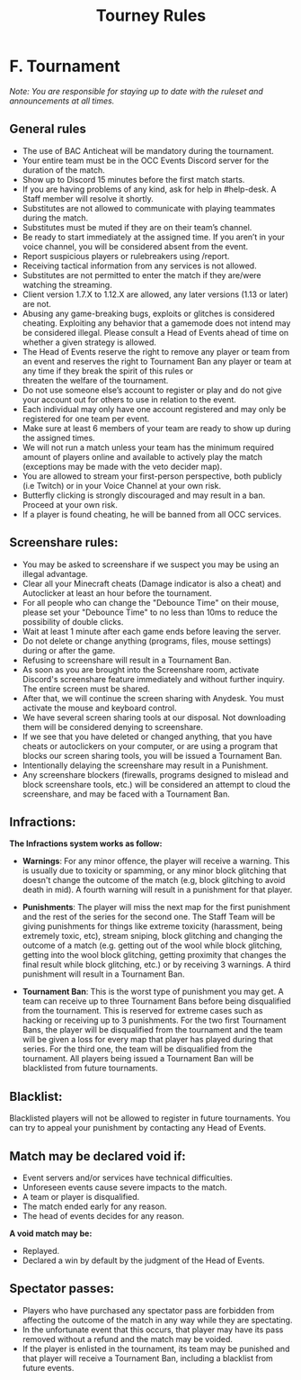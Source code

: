 ﻿---
title: Tourney Rules
description: Last Updated August 22, 2020
permalink: tourney-rules/
in-nav: false
---

# **F. Tournament**

_Note: You are responsible for staying up to date with the ruleset and announcements at all times._

## **General rules**

 - The use of BAC Anticheat will be mandatory during the tournament.
 - Your entire team must be in the OCC Events Discord server for the duration of the match.
 - Show up to Discord 15 minutes before the first match starts.
 - If you are having problems of any kind, ask for help in
   #help-desk. A Staff member will resolve it shortly.
 - Substitutes are not allowed to communicate with playing teammates
   during the match.
 - Substitutes must be muted if they are on their team’s channel.
 - Be ready to start immediately at the assigned time. If you aren’t in your voice channel, you will be considered absent from the event.
 - Report suspicious players or rulebreakers using /report.
 - Receiving tactical information from any services is not allowed.
 - Substitutes are not permitted to enter the match if they are/were
   watching the streaming.
 - Client version 1.7.X to 1.12.X are allowed, any later versions (1.13
   or later) are not.
 - Abusing any game-breaking bugs, exploits or glitches is considered
   cheating. Exploiting any behavior that a gamemode does not intend may
   be considered illegal. Please consult a Head of Events ahead of time
   on whether a given strategy is allowed.
 - The Head of Events reserve the right to remove any player or team
   from an event and reserves the right to Tournament Ban any player or
   team at any time if they break the spirit of this rules or   
threaten the welfare of the tournament.
 - Do not use someone else’s account to register or play and do not give
   your account out for others to use in relation to the event.
 - Each individual may only have one account registered and may only be
   registered for one team per event.
 - Make sure at least 6 members of your team are ready to show up during
   the assigned times.
 - We will not run a match unless your team has the minimum required
   amount of players online and available to actively play the match
   (exceptions may be made with the veto decider map).
 - You are allowed to stream your first-person perspective, both
   publicly (i.e Twitch) or in your Voice Channel at your own risk.
 - Butterfly clicking is strongly discouraged and may result in a ban.
   Proceed at your own risk.
 - If a player is found cheating, he will be banned from all OCC
   services.

## **Screenshare rules:**

 - You may be asked to screenshare if we suspect you may be using an illegal advantage.
 - Clear all your Minecraft cheats (Damage indicator is also a cheat)
   and Autoclicker at least an hour before the tournament.
 - For all people who can change the "Debounce Time" on their mouse,
   please set your "Debounce Time" to no less than 10ms to reduce the
   possibility of double clicks.
 - Wait at least 1 minute after each game ends before leaving the
   server.
 - Do not delete or change anything (programs, files, mouse settings) during or after the game.
 - Refusing to screenshare will result in a Tournament Ban.
 - As soon as you are brought into the Screenshare room, activate
   Discord's screenshare feature immediately and without further
   inquiry. The entire screen must be shared.
 - After that, we will continue the screen sharing with Anydesk. You
   must activate the mouse and keyboard control.
 - We have several screen sharing tools at our disposal. Not downloading
   them will be considered denying to screenshare.
 - If we see that you have deleted or changed anything, that you have
   cheats or autoclickers on your computer, or are using a program that
   blocks our screen sharing tools, you will be issued a Tournament Ban.
 - Intentionally delaying the screenshare may result in a Punishment.
 - Any screenshare blockers (firewalls, programs designed to mislead and
   block screenshare tools, etc.) will be considered an attempt to cloud
   the screenshare, and may be faced with a Tournament Ban.

## **Infractions:**

**The Infractions system works as follow:**

 - **Warnings**: For any minor offence, the player will receive a warning. This is usually due to toxicity or spamming, or any minor block glitching that doesn't change the outcome of the match (e.g, block glitching to avoid death in mid). A fourth warning will result in a punishment for that player.
   
 - **Punishments**: The player will miss the next map for the first punishment and the rest of the series for the second one. The Staff Team will be giving punishments for things like extreme toxicity (harassment, being extremely toxic, etc), stream sniping, block glitching and changing the outcome of a match (e.g. getting out of the wool while block glitching, getting into the wool block glitching, getting proximity that changes the final result while block glitching, etc.) or by receiving 3 warnings. A third punishment will result in a Tournament Ban.
 - **Tournament Ban**: This is the worst type of punishment you may get. A team can receive up to three Tournament Bans before being disqualified from the tournament. This is reserved for extreme cases such as hacking or receiving up to 3 punishments. For the two first Tournament Bans, the player will be disqualified from the tournament and the team will be given a loss for every map that player has played during that series. For the third one, the team will be disqualified from the tournament. All players being issued a Tournament Ban will be blacklisted from future tournaments.




## **Blacklist:**

Blacklisted players will not be allowed to register in future tournaments. You can try to appeal your punishment by contacting any Head of Events.

## **Match may be declared void if:**

 - Event servers and/or services have technical difficulties.
 - Unforeseen events cause severe impacts to the match.
 - A team or player is disqualified.
 - The match ended early for any reason.
 - The head of events decides for any reason.

**A void match may be:**

 - Replayed.
 -   Declared a win by default by the judgment of the Head of Events.

## **Spectator passes:**

 - Players who have purchased any spectator pass are forbidden from affecting the outcome of the match in any way while they are spectating.
 - In the unfortunate event that this occurs, that player may have its
   pass removed without a refund and the match may be voided.
 - If the player is enlisted in the tournament, its team may be punished and that player will receive a Tournament Ban, including a blacklist from future events.

